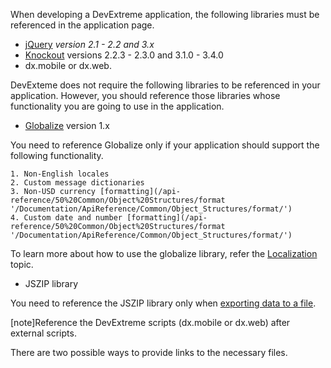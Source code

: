When developing a DevExtreme application, the following libraries must be referenced in the application page.

- [jQuery](https://jquery.com) *version 2.1 - 2.2 and 3.x*
- [Knockout](https://knockoutjs.com) versions 2.2.3 - 2.3.0 and 3.1.0 - 3.4.0
- dx.mobile or dx.web.

DevExteme does not require the following libraries to be referenced in your application. However, you should reference those libraries whose functionality you are going to use in the application.

- [Globalize](https://github.com/jquery/globalize/releases) version 1.x

 You need to reference Globalize only if your application should support the following functionality.

    1. Non-English locales
    2. Custom message dictionaries
    3. Non-USD currency [formatting](/api-reference/50%20Common/Object%20Structures/format '/Documentation/ApiReference/Common/Object_Structures/format/')
    4. Custom date and number [formatting](/api-reference/50%20Common/Object%20Structures/format '/Documentation/ApiReference/Common/Object_Structures/format/')

 To learn more about how to use the globalize library, refer the [Localization](/concepts/05%20Widgets/zz%20Common/05%20UI%20Widgets/11%20Localization%20-%20Use%20Globalize '/Documentation/Guide/Widgets/Common/UI_Widgets/Localization_-_Use_Globalize/') topic.

- JSZIP library

 You need to reference the JSZIP library only when [exporting data to a file](/concepts/05%20Widgets/DataGrid/090%20Client-Side%20Export '/Documentation/Guide/Widgets/DataGrid/Client-Side_Export/').

[note]Reference the DevExtreme scripts (dx.mobile or dx.web) after external scripts.

There are two possible ways to provide links to the necessary files.